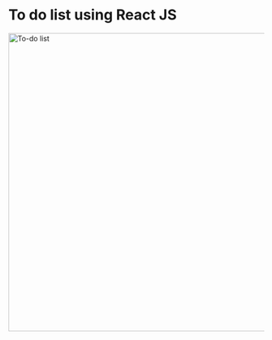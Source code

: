 # To do list using React JS

<img width="588" alt="To-do list" src="https://github.com/user-attachments/assets/746268b0-8d26-4a45-b7ca-0120b37cb6b0">
